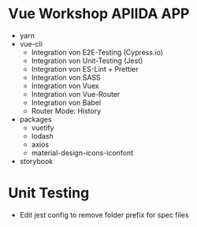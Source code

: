# Vue Workshop APIIDA APP

- yarn
- vue-cli
  - Integration von E2E-Testing (Cypress.io)
  - Integration von Unit-Testing (Jest)
  - Integration von ES-Lint + Prettier
  - Integration von SASS
  - Integration von Vuex
  - Integration von Vue-Router
  - Integration von Babel
  - Router Mode: History
- packages
  - vuetify
  - lodash
  - axios
  - material-design-icons-iconfont
- storybook

# Unit Testing

- Edit jest config to remove folder prefix for spec files
